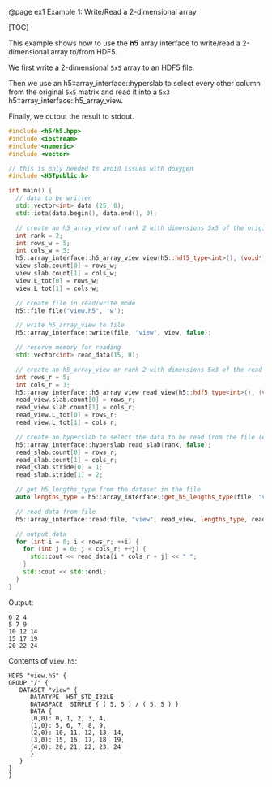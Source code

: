 @page ex1 Example 1: Write/Read a 2-dimensional array

[TOC]

This example shows how to use the **h5** array interface to write/read a 2-dimensional array to/from HDF5.

We first write a 2-dimensional `5x5` array to an HDF5 file.

Then we use an h5::array_interface::hyperslab to select every other column from the original `5x5` matrix and
read it into a `5x3` h5::array_interface::h5_array_view.

Finally, we output the result to stdout.

```cpp
#include <h5/h5.hpp>
#include <iostream>
#include <numeric>
#include <vector>

// this is only needed to avoid issues with doxygen
#include <H5Tpublic.h>

int main() {
  // data to be written
  std::vector<int> data (25, 0);
  std::iota(data.begin(), data.end(), 0);

  // create an h5_array_view of rank 2 with dimensions 5x5 of the original data
  int rank = 2;
  int rows_w = 5;
  int cols_w = 5;
  h5::array_interface::h5_array_view view(h5::hdf5_type<int>(), (void*) data.data(), rank, false);
  view.slab.count[0] = rows_w;
  view.slab.count[1] = cols_w;
  view.L_tot[0] = rows_w;
  view.L_tot[1] = cols_w;

  // create file in read/write mode
  h5::file file("view.h5", 'w');

  // write h5_array_view to file
  h5::array_interface::write(file, "view", view, false);

  // reserve memory for reading
  std::vector<int> read_data(15, 0);

  // create an h5_array_view or rank 2 with dimensions 5x3 of the read memory
  int rows_r = 5;
  int cols_r = 3;
  h5::array_interface::h5_array_view read_view(h5::hdf5_type<int>(), (void*) read_data.data(), rank, false);
  read_view.slab.count[0] = rows_r;
  read_view.slab.count[1] = cols_r;
  read_view.L_tot[0] = rows_r;
  read_view.L_tot[1] = cols_r;

  // create an hyperslab to select the data to be read from the file (every other column -> stride in second dimension is 2)
  h5::array_interface::hyperslab read_slab(rank, false);
  read_slab.count[0] = rows_r;
  read_slab.count[1] = cols_r;
  read_slab.stride[0] = 1;
  read_slab.stride[1] = 2;

  // get h5_lengths_type from the dataset in the file
  auto lengths_type = h5::array_interface::get_h5_lengths_type(file, "view");

  // read data from file
  h5::array_interface::read(file, "view", read_view, lengths_type, read_slab);

  // output data
  for (int i = 0; i < rows_r; ++i) {
    for (int j = 0; j < cols_r; ++j) {
      std::cout << read_data[i * cols_r + j] << " ";
    }
    std::cout << std::endl;
  }
}
```

Output:

```
0 2 4
5 7 9
10 12 14
15 17 19
20 22 24
```

Contents of `view.h5`:

```
HDF5 "view.h5" {
GROUP "/" {
   DATASET "view" {
      DATATYPE  H5T_STD_I32LE
      DATASPACE  SIMPLE { ( 5, 5 ) / ( 5, 5 ) }
      DATA {
      (0,0): 0, 1, 2, 3, 4,
      (1,0): 5, 6, 7, 8, 9,
      (2,0): 10, 11, 12, 13, 14,
      (3,0): 15, 16, 17, 18, 19,
      (4,0): 20, 21, 22, 23, 24
      }
   }
}
}
```
